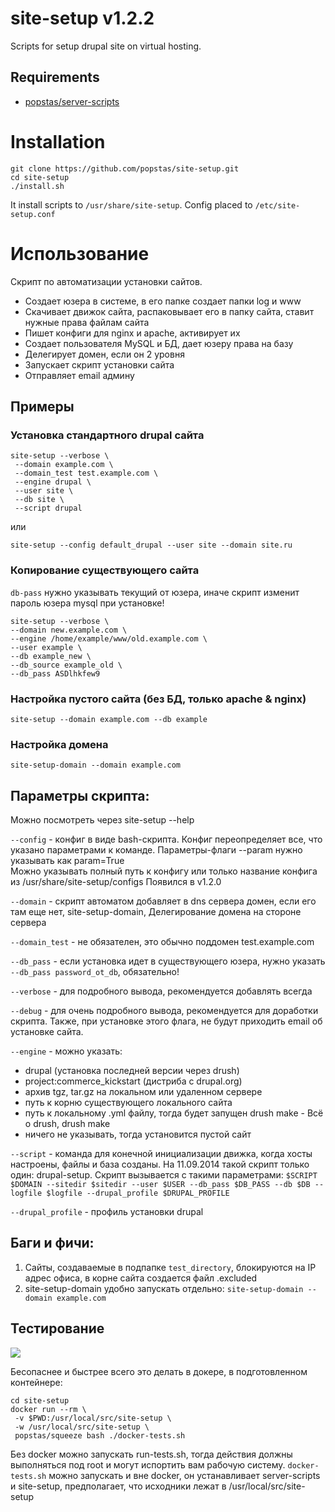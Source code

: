 # site-setup v1.2.2
Scripts for setup drupal site on virtual hosting.

## Requirements
- [popstas/server-scripts](https://github.com/popstas/server-scripts)

# Installation
```
git clone https://github.com/popstas/site-setup.git
cd site-setup
./install.sh
```

It install scripts to `/usr/share/site-setup`.
Config placed to `/etc/site-setup.conf`

# Использование

Скрипт по автоматизации установки сайтов.

- Создает юзера в системе, в его папке создает папки log и www
- Скачивает движок сайта, распаковывает его в папку сайта, ставит нужные права файлам сайта
- Пишет конфиги для nginx и apache, активирует их
- Создает пользователя MySQL и БД, дает юзеру права на базу
- Делегирует домен, если он 2 уровня
- Запускает скрипт установки сайта
- Отправляет email админу


## Примеры

### Установка стандартного drupal сайта
```
site-setup --verbose \
 --domain example.com \
 --domain_test test.example.com \
 --engine drupal \
 --user site \
 --db site \
 --script drupal
```

или
```
site-setup --config default_drupal --user site --domain site.ru
```

### Копирование существующего сайта
`db-pass` нужно указывать текущий от юзера, иначе скрипт изменит пароль юзера mysql при установке!
```
site-setup --verbose \
--domain new.example.com \
--engine /home/example/www/old.example.com \
--user example \
--db example_new \
--db_source example_old \
--db_pass ASDlhkfew9
```

### Настройка пустого сайта (без БД, только apache & nginx)
```
site-setup --domain example.com --db example
```

### Настройка домена
```
site-setup-domain --domain example.com
```


## Параметры скрипта:
Можно посмотреть через site-setup --help

`--config` - конфиг в виде bash-скрипта. Конфиг переопределяет все, что указано параметрами к команде. 
Параметры-флаги --param нужно указывать как param=True  
Можно указывать полный путь к конфигу или только название конфига из /usr/share/site-setup/configs
Появился в v1.2.0

`--domain` - скрипт автоматом добавляет в dns сервера домен, если его там еще нет, site-setup-domain, Делегирование домена на стороне сервера

`--domain_test` - не обязателен, это обычно поддомен test.example.com

`--db_pass` - если установка идет в существующего юзера, нужно указать `--db_pass password_ot_db`, обязательно!

`--verbose` - для подробного вывода, рекомендуется добавлять всегда

`--debug` - для очень подробного вывода, рекомендуется для доработки скрипта. Также, при установке этого флага, не будут приходить email об установке сайта.

`--engine` - можно указать:
- drupal (установка последней версии через drush)
- project:commerce_kickstart (дистриба с drupal.org)
- архив tgz, tar.gz на локальном или удаленном сервере
- путь к корню существующего локального сайта
- путь к локальному .yml файлу, тогда будет запущен drush make - Всё о drush, drush make
- ничего не указывать, тогда установится пустой сайт

`--script` - команда для конечной инициализации движка, когда хосты настроены, файлы и база созданы.
На 11.09.2014 такой скрипт только один: drupal-setup. Скрипт вызывается с такими параметрами:
`$SCRIPT $DOMAIN --sitedir $sitedir --user $USER --db_pass $DB_PASS --db $DB --logfile $logfile --drupal_profile $DRUPAL_PROFILE`

`--drupal_profile` - профиль установки drupal




## Баги и фичи:
1. Сайты, создаваемые в подпапке `test_directory`, блокируются на IP адрес офиса, в корне сайта создается файл .excluded
2. site-setup-domain удобно запускать отдельно: `site-setup-domain --domain example.com`



## Тестирование
<a href="http://ci.viasite.ru/viewType.html?buildTypeId=SiteSetup_Build">
<img src="http://ci.viasite.ru/app/rest/builds/buildType:(id:SiteSetup_Build)/statusIcon"/></a>

Бесопаснее и быстрее всего это делать в докере, в подготовленном контейнере:
```
cd site-setup
docker run --rm \
 -v $PWD:/usr/local/src/site-setup \
 -w /usr/local/src/site-setup \
 popstas/squeeze bash ./docker-tests.sh
```

Без docker можно запускать run-tests.sh, тогда действия должны выполняться под root и могут испортить вам рабочую систему.
`docker-tests.sh` можно запускать и вне docker, он устанавливает server-scripts и site-setup, предполагает, что исходники лежат в /usr/local/src/site-setup
